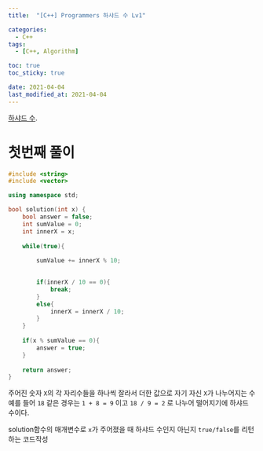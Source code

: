```yaml
---
title:  "[C++] Programmers 하샤드 수 Lv1" 

categories:
  - C++
tags:
  - [C++, Algorithm]

toc: true
toc_sticky: true

date: 2021-04-04
last_modified_at: 2021-04-04
---
```



[하샤드 수](https://programmers.co.kr/learn/courses/30/lessons/12947).

# 첫번째 풀이

```cpp
#include <string>
#include <vector>

using namespace std;

bool solution(int x) {
    bool answer = false;
    int sumValue = 0;
    int innerX = x;
    
    while(true){
        
        sumValue += innerX % 10;

        
        if(innerX / 10 == 0){
            break;
        }
        else{
            innerX = innerX / 10;
        }
    }
    
    if(x % sumValue == 0){
        answer = true;
    }
    
    return answer;
}
```

주어진 숫자 `X`의 각 자리수들을 하나씩 잘라서 더한 값으로 자기 자신 `X`가 나누어지는 수
예를 들어 `18` 같은 경우는 `1 + 8 = 9` 이고 `18 / 9 = 2` 로 나누어 떨어지기에 하샤드 수이다.

solution함수의 매개변수로 `x`가 주어졌을 때 하샤드 수인지 아닌지 `true/false`를 리턴하는 코드작성

<br>

<!-- [맨 위](#){: .btn .btn--primary }{: .align-right} 스크롤시 자동으로 up to 화살표가 나오므로 삭제 -->